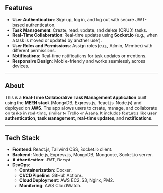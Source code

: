 ## Features
- **User Authentication**: Sign up, log in, and log out with secure JWT-based authentication.
- **Task Management**: Create, read, update, and delete (CRUD) tasks.
- **Real-Time Collaboration**: Real-time updates using **Socket.io** (e.g., when a task is moved or updated by another user).
- **User Roles and Permissions**: Assign roles (e.g., Admin, Member) with different permissions.
- **Notifications**: Real-time notifications for task updates or mentions.
- **Responsive Design**: Mobile-friendly and works seamlessly across devices.

---

## About
This is a **Real-Time Collaborative Task Management Application** built using the **MERN stack** (MongoDB, Express.js, React.js, Node.js) and deployed on **AWS**. The app allows users to create, manage, and collaborate on tasks in real-time, similar to Trello or Asana. It includes features like **user authentication**, **task management**, **real-time updates**, and **notifications**.

---

## Tech Stack
- **Frontend**: React.js, Tailwind CSS, Socket.io client.
- **Backend**: Node.js, Express.js, MongoDB, Mongoose, Socket.io server.
- **Authentication**: JWT, Bcrypt.
- **DevOps**:
  - **Containerization**: Docker.
  - **CI/CD Pipeline**: GitHub Actions.
  - **Cloud Deployment**: AWS EC2, S3, Nginx, PM2.
  - **Monitoring**: AWS CloudWatch.
